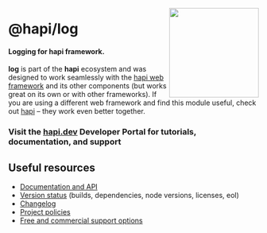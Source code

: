 <a href="https://hapi.dev"><img src="https://raw.githubusercontent.com/hapijs/assets/master/images/family.png" width="180px" align="right" /></a>

# @hapi/log

#### Logging for hapi framework.

**log** is part of the **hapi** ecosystem and was designed to work seamlessly with the [hapi web framework](https://hapi.dev) and its other components (but works great on its own or with other frameworks). If you are using a different web framework and find this module useful, check out [hapi](https://hapi.dev) – they work even better together.

### Visit the [hapi.dev](https://hapi.dev) Developer Portal for tutorials, documentation, and support

## Useful resources

- [Documentation and API](https://hapi.dev/family/log/)
- [Version status](https://hapi.dev/resources/status/#log) (builds, dependencies, node versions, licenses, eol)
- [Changelog](https://hapi.dev/family/log/changelog/)
- [Project policies](https://hapi.dev/policies/)
- [Free and commercial support options](https://hapi.dev/support/)
